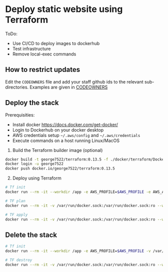 # Deploy static website using Terraform

ToDo:
- Use CI/CD to deploy images to dockerhub
- Test infrastructure 
- Remove local-exec commands

## How to restrict updates

Edit the `CODEOWNERS` file and add your staff github ids to the relevant sub-directories. Examples are given in [CODEOWNERS](./CODEOWNERS)

## Deploy the stack

Prerequisities:

- Install docker https://docs.docker.com/get-docker/
- Login to Dockerhub on your docker desktop
- AWS credentials setup `~/.aws/config` and `~/.aws/credentials`
- Execute commands on a host running Linux/MacOS

1. Build the Terraform builder image (optional)


```bash
docker build -t george7522/terraform:0.13.5 -f ./docker/terraform/Dockerfile ./docker/terraform
docker login -u george7522
docker push docker.io/george7522/terraform:0.13.5
```

2. Deploy using Terraform

```bash
# Tf init
docker run --rm -it --workdir /app -e AWS_PROFILE=$AWS_PROFILE -e AWS_ACCESS_KEY_ID=$AWS_ACCESS_KEY_ID -e AWS_SECRET_ACCESS_KEY=$AWS_SECRET_ACCESS_KEY -e AWS_SESSION_TOKEN=$AWS_SESSION_TOKEN -v ~/.aws:/root/.aws:ro -v `pwd`:/app george7522/terraform:0.13.5 init

# TF plan
docker run --rm -it -v /var/run/docker.sock:/var/run/docker.sock:ro --workdir /app -e AWS_PROFILE=$AWS_PROFILE  -e AWS_ACCESS_KEY_ID=$AWS_ACCESS_KEY_ID -e AWS_SECRET_ACCESS_KEY=$AWS_SECRET_ACCESS_KEY -e AWS_SESSION_TOKEN=$AWS_SESSION_TOKEN -v ~/.aws:/root/.aws:ro -v `pwd`:/app george7522/terraform:0.13.5 plan

# TF apply
docker run --rm -it -v /var/run/docker.sock:/var/run/docker.sock:ro --workdir /app -e AWS_PROFILE=$AWS_PROFILE -e AWS_ACCESS_KEY_ID=$AWS_ACCESS_KEY_ID -e AWS_SECRET_ACCESS_KEY=$AWS_SECRET_ACCESS_KEY -e AWS_SESSION_TOKEN=$AWS_SESSION_TOKEN -v ~/.aws:/root/.aws:ro -v `pwd`:/app george7522/terraform:0.13.5 apply
```

## Delete the stack

```bash
# Tf init
docker run --rm -it --workdir /app -e AWS_PROFILE=$AWS_PROFILE -v /var/run/docker.sock:/var/run/docker.sock:ro  -e AWS_ACCESS_KEY_ID=$AWS_ACCESS_KEY_ID -e AWS_SECRET_ACCESS_KEY=$AWS_SECRET_ACCESS_KEY -e AWS_SESSION_TOKEN=$AWS_SESSION_TOKEN -v ~/.aws:/root/.aws:ro -v `pwd`:/app george7522/terraform:0.13.5 init

# TF destroy
docker run --rm -it -v /var/run/docker.sock:/var/run/docker.sock:ro --workdir /app -e AWS_PROFILE=$AWS_PROFILE  -e AWS_ACCESS_KEY_ID=$AWS_ACCESS_KEY_ID -e AWS_SECRET_ACCESS_KEY=$AWS_SECRET_ACCESS_KEY -e AWS_SESSION_TOKEN=$AWS_SESSION_TOKEN -v ~/.aws:/root/.aws:ro -v `pwd`:/app george7522/terraform:0.13.5 destroy
```